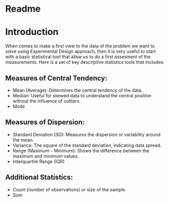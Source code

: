 # Readme

# Introduction

When comes to make a first view to the data of the problem we want to solve using Experimental Design approach, then it is very useful to start with a basic statistical tool that allow us to do a first assesment of the measurements. Here is a set of key descriptive statistics tools that includes:

## Measures of Central Tendency:

 - Mean (Average): Determines the central tendency of the data.
 - Median: Useful for skewed data to understand the central position without the influence of outliers.
 - Mode

## Measures of Dispersion:

 - Standard Deviation (SD): Measures the dispersion or variability around the mean.
 - Variance: The square of the standard deviation, indicating data spread.
 - Range (Maximum - Minimum): Shows the difference between the maximum and minimum values.
 - Interquartile Range (IQR)

## Additional Statistics:

 - Count (number of observations) or size of the sample
 - Sum





